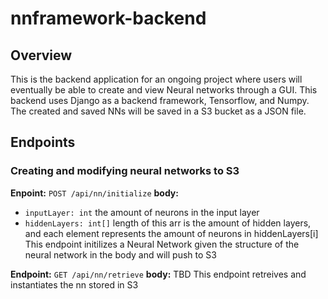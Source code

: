 # nnframework-backend

## Overview
This is the backend application for an ongoing project where users will eventually be able to create and view Neural networks through a GUI. This backend uses Django as a backend framework, Tensorflow, and Numpy.
The created and saved NNs will be saved in a S3 bucket as a JSON file.

## Endpoints
### Creating and modifying neural networks to S3
__Enpoint:__ `POST /api/nn/initialize`
__body:__
- `inputLayer: int` the amount of neurons in the input layer
- `hiddenLayers: int[]` length of this arr is the amount of hidden layers, and each element represents the amount of neurons in hiddenLayers[i]
This endpoint initilizes a Neural Network given the structure of the neural network in the body and will push to S3

__Endpoint:__ `GET /api/nn/retrieve`
__body:__ TBD
This endpoint retreives and instantiates the nn stored in S3
